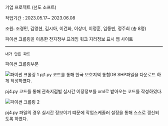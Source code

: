 기업 프로젝트 (선도 소프트)


작업기간 : 2023.05.17~ 2023.06.08 


조원: 조경민, 김명현, 김시아, 이건화, 이상미, 이정훈, 임동빈, 정주희 (총 8명)

파이썬 크롤링을 이용한 전자정부 프레임 워크 지리정보 표시 웹 사이트

------------------------------------------------------------------------------------------------------------------------

    내가 만든 파트



  파이썬 크롤링부분


![파이썬 크롤링 1](https://github.com/leejeonghoon123/LJH_Portfolio/assets/127282120/c73e60e7-4d29-4268-900e-db0019276c9d)
pj1.py 코드를 통해 한국 보호지역 통합DB SHP파일을 다운로드 하게 작성하였다.



pj4.py 코드를 통해 관측지점별 실시간 어장정보를 xml로 받아오는 코드를 작성하였다.

![파이썬 크롤링 2](https://github.com/leejeonghoon123/LJH_Portfolio/assets/127282120/9250d4e1-6bb2-406f-bf51-84ddcf252b8e)

pj4.py 파일의 경우 실시간 정보이기 떄문에 작업스케줄러 설정을 통해 스스로 갱신되도록 하였다.
